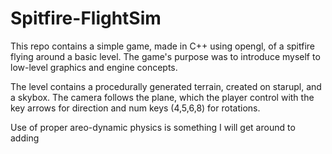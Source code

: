 # Spitfire-FlightSim
This repo contains a simple game, made in C++ using opengl, of a spitfire flying around a basic level. The game's purpose was to introduce myself to low-level graphics and engine concepts.

The level contains a procedurally generated terrain, created on starupl, and a skybox. The camera follows the plane, which the player control with the key arrows for direction and num keys (4,5,6,8) for rotations.

Use of proper areo-dynamic physics is something I will get around to adding 
